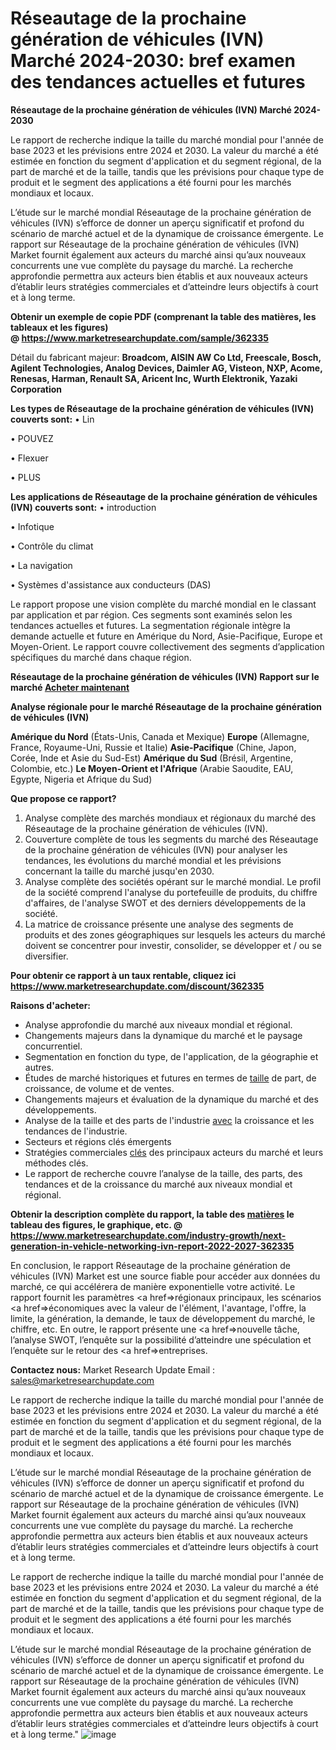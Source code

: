 # Réseautage de la prochaine génération de véhicules (IVN) Marché 2024-2030: bref examen des tendances actuelles et futures

<strong>Réseautage de la prochaine génération de véhicules (IVN) Marché 2024-2030</strong>

Le rapport de recherche indique la taille du marché mondial pour l'année de base 2023 et les prévisions entre 2024 et 2030. La valeur du marché a été estimée en fonction du segment d'application et du segment régional, de la part de marché et de la taille, tandis que les prévisions pour chaque type de produit et le segment des applications a été fourni pour les marchés mondiaux et locaux.

L’étude sur le marché mondial Réseautage de la prochaine génération de véhicules (IVN) s’efforce de donner un aperçu significatif et profond du scénario de marché actuel et de la dynamique de croissance émergente. Le rapport sur Réseautage de la prochaine génération de véhicules (IVN) Market fournit également aux acteurs du marché ainsi qu’aux nouveaux concurrents une vue complète du paysage du marché. La recherche approfondie permettra aux acteurs bien établis et aux nouveaux acteurs d’établir leurs stratégies commerciales et d’atteindre leurs objectifs à court et à long terme.

<strong><b>Obtenir un exemple de copie PDF (comprenant la table des matières, les tableaux et les figures) @ </b></strong><strong><a href=http://www.marketresearchupdate.com/sample/362335>https://www.marketresearchupdate.com/sample/362335</a></strong></u></a></strong>

Détail du fabricant majeur:
<strong>Broadcom, AISIN AW Co Ltd, Freescale, Bosch, Agilent Technologies, Analog Devices, Daimler AG, Visteon, NXP, Acome, Renesas, Harman, Renault SA, Aricent Inc, Wurth Elektronik, Yazaki Corporation</strong>

<strong>Les types de Réseautage de la prochaine génération de véhicules (IVN) couverts sont:</strong>
• Lin

• POUVEZ

• Flexuer

• PLUS

<strong>Les applications de Réseautage de la prochaine génération de véhicules (IVN) couverts sont:</strong>
• introduction

• Infotique

• Contrôle du climat

• La navigation

• Systèmes d'assistance aux conducteurs (DAS)

Le rapport propose une vision complète du marché mondial en le classant par application et par région. Ces segments sont examinés selon les tendances actuelles et futures. La segmentation régionale intègre la demande actuelle et future en Amérique du Nord, Asie-Pacifique, Europe et Moyen-Orient. Le rapport couvre collectivement des segments d’application spécifiques du marché dans chaque région.

<strong>Réseautage de la prochaine génération de véhicules (IVN) Rapport sur le marché <a href=https://www.marketresearchupdate.com/buynow/362335> Acheter maintenant </a></strong></a></strong>

<strong>Analyse régionale pour le marché Réseautage de la prochaine génération de véhicules (IVN)</strong>

<strong>Amérique du Nord</strong> (États-Unis, Canada et Mexique)
<strong>Europe</strong> (Allemagne, France, Royaume-Uni, Russie et Italie)
<strong>Asie-Pacifique</strong> (Chine, Japon, Corée, Inde et Asie du Sud-Est)
<strong>Amérique du Sud</strong> (Brésil, Argentine, Colombie, etc.)
<strong>Le Moyen-Orient et l'Afrique</strong> (Arabie Saoudite, EAU, Egypte, Nigeria et Afrique du Sud)

<strong>Que propose ce rapport?</strong>

1) Analyse complète des marchés mondiaux et régionaux du marché des Réseautage de la prochaine génération de véhicules (IVN).
2) Couverture complète de tous les segments du marché des Réseautage de la prochaine génération de véhicules (IVN) pour analyser les tendances, les évolutions du marché mondial et les prévisions concernant la taille du marché jusqu'en 2030.
3) Analyse complète des sociétés opérant sur le marché mondial. Le profil de la société comprend l'analyse du portefeuille de produits, du chiffre d'affaires, de l'analyse SWOT et des derniers développements de la société.
4) La matrice de croissance présente une analyse des segments de produits et des zones géographiques sur lesquels les acteurs du marché doivent se concentrer pour investir, consolider, se développer et / ou se diversifier.

<strong>Pour obtenir ce rapport à un taux rentable, cliquez ici</strong>
<strong><a href=https://www.marketresearchupdate.com/discount/362335>https://www.marketresearchupdate.com/discount/362335</a></strong></b></u></strong></a>

<strong>Raisons d'acheter:</strong>
<ul>
  <li>Analyse approfondie du marché aux niveaux mondial et régional.</li>
  <li>Changements majeurs dans la dynamique du marché et le paysage concurrentiel.</li>
  <li>Segmentation en fonction du type, de l'application, de la géographie et autres.</li>
  <li>Études de marché historiques et futures en termes de <a href=>taille</a> de part, de croissance, de volume et de ventes.</li>
  <li>Changements majeurs et évaluation de la dynamique du marché et des développements.</li>
  <li>Analyse de la taille et des parts de l'industrie <a href=>avec</a> la croissance et les tendances de l'industrie.</li>
  <li>Secteurs et régions clés émergents</li>
  <li>Stratégies commerciales <a href=>clés</a> des principaux acteurs du marché et leurs méthodes clés.</li>
  <li>Le rapport de recherche couvre l’analyse de la taille, des parts, des tendances et de la croissance du marché aux niveaux mondial et régional.</li>
</ul>
<strong><b>Obtenir la description complète du rapport, la table des <a href=>matières</a> le tableau des figures, le graphique, etc. @ </b></strong> <strong><a href=https://www.marketresearchupdate.com/industry-growth/next-generation-in-vehicle-networking-ivn-report-2022-2027-362335>https://www.marketresearchupdate.com/industry-growth/next-generation-in-vehicle-networking-ivn-report-2022-2027-362335</a></strong></a></strong>

En conclusion, le rapport Réseautage de la prochaine génération de véhicules (IVN) Market est une source fiable pour accéder aux données du marché, ce qui accélérera de manière exponentielle votre activité. Le rapport fournit les paramètres <a href=>régionaux</a> principaux, les scénarios <a href=>économiques</a> avec la valeur de l'élément, l'avantage, l'offre, la limite, la génération, la demande, le taux de développement du marché, le chiffre, etc. En outre, le rapport présente une <a href=>nouvelle</a> tâche, l’analyse SWOT, l’enquête sur la possibilité d’atteindre une spéculation et l’enquête sur le retour des <a href=>entreprises.</a>

<strong>Contactez nous:</strong>
Market Research Update
Email : sales@marketresearchupdate.com

Le rapport de recherche indique la taille du marché mondial pour l'année de base 2023 et les prévisions entre 2024 et 2030. La valeur du marché a été estimée en fonction du segment d'application et du segment régional, de la part de marché et de la taille, tandis que les prévisions pour chaque type de produit et le segment des applications a été fourni pour les marchés mondiaux et locaux.

L’étude sur le marché mondial Réseautage de la prochaine génération de véhicules (IVN) s’efforce de donner un aperçu significatif et profond du scénario de marché actuel et de la dynamique de croissance émergente. Le rapport sur Réseautage de la prochaine génération de véhicules (IVN) Market fournit également aux acteurs du marché ainsi qu’aux nouveaux concurrents une vue complète du paysage du marché. La recherche approfondie permettra aux acteurs bien établis et aux nouveaux acteurs d’établir leurs stratégies commerciales et d’atteindre leurs objectifs à court et à long terme.

Le rapport de recherche indique la taille du marché mondial pour l'année de base 2023 et les prévisions entre 2024 et 2030. La valeur du marché a été estimée en fonction du segment d'application et du segment régional, de la part de marché et de la taille, tandis que les prévisions pour chaque type de produit et le segment des applications a été fourni pour les marchés mondiaux et locaux.

L’étude sur le marché mondial Réseautage de la prochaine génération de véhicules (IVN) s’efforce de donner un aperçu significatif et profond du scénario de marché actuel et de la dynamique de croissance émergente. Le rapport sur Réseautage de la prochaine génération de véhicules (IVN) Market fournit également aux acteurs du marché ainsi qu’aux nouveaux concurrents une vue complète du paysage du marché. La recherche approfondie permettra aux acteurs bien établis et aux nouveaux acteurs d’établir leurs stratégies commerciales et d’atteindre leurs objectifs à court et à long terme."
![image](https://github.com/proteekoffice/Market-Research-Trends/assets/158455457/06a8095d-0c5f-4a3f-9174-8c3503e14fe1)
